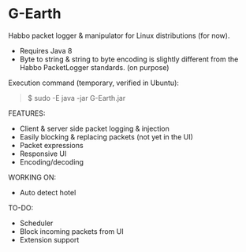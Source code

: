 # G-Earth
Habbo packet logger & manipulator for Linux distributions (for now). 

- Requires Java 8
- Byte to string & string to byte encoding is slightly different from the Habbo PacketLogger standards. (on purpose)

Execution command (temporary, verified in Ubuntu):
> $ sudo -E java -jar G-Earth.jar 



FEATURES:
* Client & server side packet logging & injection
* Easily blocking & replacing packets (not yet in the UI)
* Packet expressions
* Responsive UI
* Encoding/decoding



WORKING ON:
* Auto detect hotel


TO-DO:
* Scheduler
* Block incoming packets from UI
* Extension support


